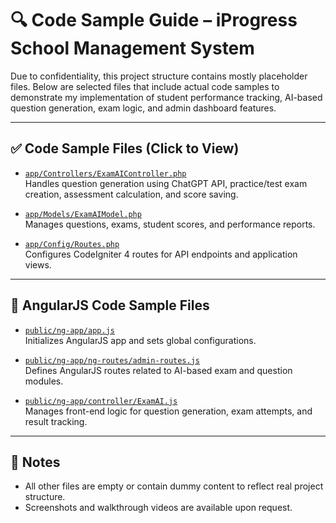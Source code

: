 # 🔍 Code Sample Guide – iProgress School Management System

Due to confidentiality, this project structure contains mostly placeholder files. Below are selected files that include actual code samples to demonstrate my implementation of student performance tracking, AI-based question generation, exam logic, and admin dashboard features.

---

## ✅ Code Sample Files (Click to View)

- [`app/Controllers/ExamAIController.php`](./app/Controllers/ExamAIController.php)  
  Handles question generation using ChatGPT API, practice/test exam creation, assessment calculation, and score saving.

- [`app/Models/ExamAIModel.php`](./app/Models/ExamAIModel.php)  
  Manages questions, exams, student scores, and performance reports.

- [`app/Config/Routes.php`](./app/Config/Routes.php)  
  Configures CodeIgniter 4 routes for API endpoints and application views.

---

## 🧩 AngularJS Code Sample Files

- [`public/ng-app/app.js`](./public/ng-app/app.js)  
  Initializes AngularJS app and sets global configurations.

- [`public/ng-app/ng-routes/admin-routes.js`](./public/ng-app/ng-routes/admin-routes.js)  
  Defines AngularJS routes related to AI-based exam and question modules.

- [`public/ng-app/controller/ExamAI.js`](./public/ng-app/controller/ExamAI.js)  
  Manages front-end logic for question generation, exam attempts, and result tracking.

---

## 📌 Notes

- All other files are empty or contain dummy content to reflect real project structure.
- Screenshots and walkthrough videos are available upon request.
